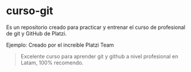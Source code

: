 # curso-git

Es un repositorio creado para practicar y entrenar el curso de profesional de git y GitHub de Platzi.

Ejemplo:
Creado por el increible Platzi Team

>Excelente curso para aprender git y github a nivel profesional en Latam, 100% recomendo.
